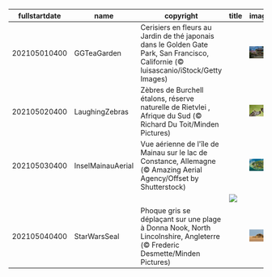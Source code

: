 |fullstartdate|name|copyright|title|image|
|--|--|--|--|--|
202105010400|GGTeaGarden|Cerisiers en fleurs au Jardin de thé japonais dans le Golden Gate Park, San Francisco, Californie (© luisascanio/iStock/Getty Images)||![](/fr-CA/2021/05/202105010400GGTeaGarden.jpg)|
202105020400|LaughingZebras|Zèbres de Burchell étalons, réserve naturelle de Rietvlei , Afrique du Sud (© Richard Du Toit/Minden Pictures)||![](/fr-CA/2021/05/202105020400LaughingZebras.jpg)|
202105030400|InselMainauAerial|Vue aérienne de l'île de Mainau sur le lac de Constance, Allemagne (© Amazing Aerial Agency/Offset by Shutterstock)||![](/fr-CA/2021/05/202105030400InselMainauAerial.jpg)|
||||![](/fr-CA/2021/05/.jpg)|
202105040400|StarWarsSeal|Phoque gris se déplaçant sur une plage à Donna Nook, North Lincolnshire, Angleterre (© Frederic Desmette/Minden Pictures)||![](/fr-CA/2021/05/202105040400StarWarsSeal.jpg)|
